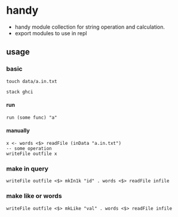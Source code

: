 # handy
* handy module collection for string operation and calculation.
* export modules to use in repl

## usage
### basic
```
touch data/a.in.txt
```
```
stack ghci
```
#### run
```
run (some func) "a" 
```
#### manually
```
x <- words <$> readFile (inData "a.in.txt") 
-- some operation
writeFile outfile x
```
### make in query
```
writeFile outfile <$> mkIn1k "id" . words <$> readFile infile
```

### make like or words
```
writeFile outfile <$> mkLike "val" . words <$> readFile infile
```
